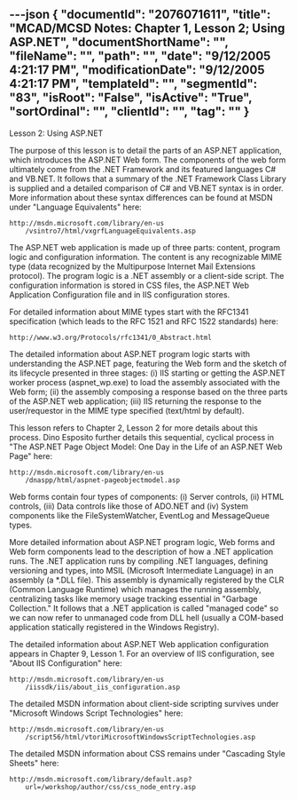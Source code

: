 ---json
{
  "documentId": "2076071611",
  "title": "MCAD/MCSD Notes: Chapter 1, Lesson 2; Using ASP.NET",
  "documentShortName": "",
  "fileName": "",
  "path": "",
  "date": "9/12/2005 4:21:17 PM",
  "modificationDate": "9/12/2005 4:21:17 PM",
  "templateId": "",
  "segmentId": "83",
  "isRoot": "False",
  "isActive": "True",
  "sortOrdinal": "",
  "clientId": "",
  "tag": ""
}
---

Lesson 2: Using ASP.NET

The purpose of this lesson is to detail the parts of an ASP.NET application, which introduces the ASP.NET Web form. The components of the web form ultimately come from the .NET Framework and its featured languages C# and VB.NET. It follows that a summary of the .NET Framework Class Library is supplied and a detailed comparison of C# and VB.NET syntax is in order. More information about these syntax differences can be found at MSDN under &quot;Language Equivalents&quot; here:

    http://msdn.microsoft.com/library/en-us
        /vsintro7/html/vxgrfLanguageEquivalents.asp

The ASP.NET web application is made up of three parts: content, program logic and configuration information. The content is any recognizable MIME type (data recognized by the Multipurpose Internet Mail Extensions protocol). The program logic is a .NET assembly or a client-side script. The configuration information is stored in CSS files, the ASP.NET Web Application Configuration file and in IIS configuration stores.

For detailed information about MIME types start with the RFC1341 specification (which leads to the RFC 1521  and RFC 1522 standards) here:

    http://www.w3.org/Protocols/rfc1341/0_Abstract.html

The detailed information about ASP.NET program logic starts with understanding the ASP.NET page, featuring the Web form and the sketch of its lifecycle presented in three stages: (i) IIS starting or getting the ASP.NET worker process (aspnet_wp.exe) to load the assembly associated with the Web form; (ii) the assembly composing a response based on the three parts of the ASP.NET web application; (iii) IIS returning the response to the user/requestor in the MIME type specified (text/html by default).

This lesson refers to Chapter 2, Lesson 2 for more details about this process. Dino Esposito further details this sequential, cyclical process in &quot;The ASP.NET Page Object Model: One Day in the Life of an ASP.NET Web Page&quot; here:

    http://msdn.microsoft.com/library/en-us
        /dnaspp/html/aspnet-pageobjectmodel.asp

Web forms contain four types of components: (i) Server controls, (ii) HTML controls, (iii) Data controls like those of ADO.NET and (iv) System components like the FileSystemWatcher, EventLog and MessageQueue types.

More detailed information about ASP.NET program logic, Web forms and Web form components lead to the description of how a .NET application runs. The .NET application runs by compiling .NET languages, defining versioning and types, into MSIL (Microsoft Intermediate Language) in an assembly (a *.DLL file). This assembly is dynamically registered by the CLR (Common Language Runtime) which manages the running assembly, centralizing tasks like memory usage tracking essential in &quot;Garbage Collection.&quot; It follows that a .NET application is called &quot;managed code&quot; so we can now refer to unmanaged code from DLL hell (usually a COM-based application statically registered in the Windows Registry).

The detailed information about ASP.NET Web application configuration appears in Chapter 9, Lesson 1. For an overview of IIS configuration, see &quot;About IIS Configuration&quot; here:

    http://msdn.microsoft.com/library/en-us
        /iissdk/iis/about_iis_configuration.asp

The detailed MSDN information about client-side scripting survives under &quot;Microsoft Windows Script Technologies&quot; here:

    http://msdn.microsoft.com/library/en-us
        /script56/html/vtoriMicrosoftWindowsScriptTechnologies.asp

The detailed MSDN information about CSS remains under &quot;Cascading Style Sheets&quot; here:

    http://msdn.microsoft.com/library/default.asp?
        url=/workshop/author/css/css_node_entry.asp
